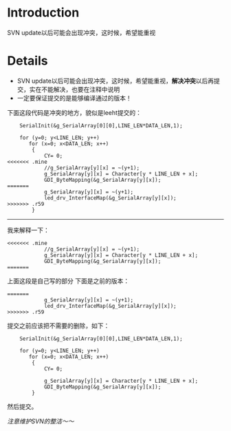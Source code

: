 # Introduction #

SVN update以后可能会出现冲突，这时候，希望能重视


# Details #

  * SVN update以后可能会出现冲突，这时候，希望能重视，**解决冲突**以后再提交，实在不能解决，也要在注释中说明
  * 一定要保证提交的是能够编译通过的版本！

下面这段代码是冲突的地方，貌似是leeht提交的：

```
    SerialInit(&g_SerialArray[0][0],LINE_LEN*DATA_LEN,1);

    for (y=0; y<LINE_LEN; y++)
       for (x=0; x<DATA_LEN; x++)
        {
            CY= 0;
<<<<<<< .mine
    		//g_SerialArray[y][x] = ~(y+1);
    		g_SerialArray[y][x] = Character[y * LINE_LEN + x];
            GDI_ByteMapping(&g_SerialArray[y][x]);
=======
            g_SerialArray[y][x] = ~(y+1);
            led_drv_InterfaceMap(&g_SerialArray[y][x]);
>>>>>>> .r59
        }
```

---


我来解释一下：
```
<<<<<<< .mine
    		//g_SerialArray[y][x] = ~(y+1);
    		g_SerialArray[y][x] = Character[y * LINE_LEN + x];
            GDI_ByteMapping(&g_SerialArray[y][x]);
=======
```
上面这段是自己写的部分
下面是之前的版本：
```
=======
            g_SerialArray[y][x] = ~(y+1);
            led_drv_InterfaceMap(&g_SerialArray[y][x]);
>>>>>>> .r59
```

提交之前应该把不需要的删除，如下：
```
    SerialInit(&g_SerialArray[0][0],LINE_LEN*DATA_LEN,1);

    for (y=0; y<LINE_LEN; y++)
       for (x=0; x<DATA_LEN; x++)
        {
            CY= 0;

    		g_SerialArray[y][x] = Character[y * LINE_LEN + x];
            GDI_ByteMapping(&g_SerialArray[y][x]);
        }
```

然后提交。

_注意维护SVN的整洁～～_